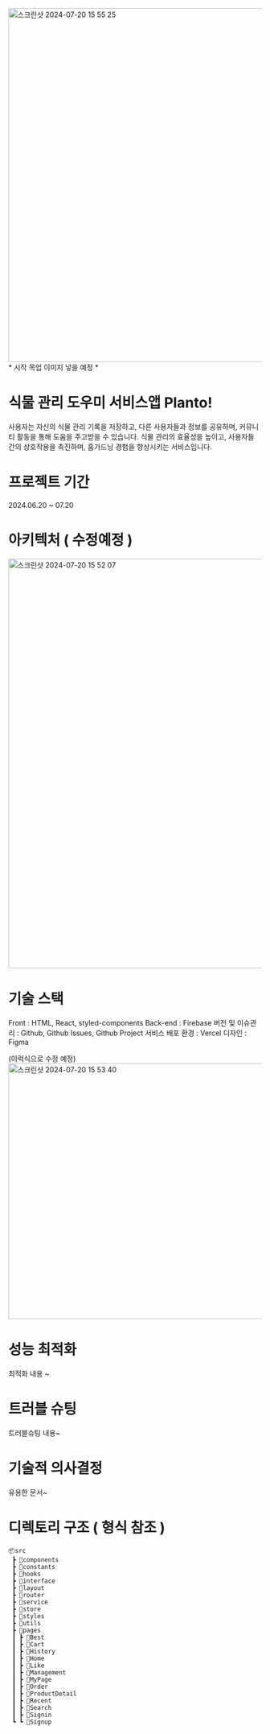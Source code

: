 
<img width="703" alt="스크린샷 2024-07-20 15 55 25" src="https://github.com/user-attachments/assets/c0ab6d1c-abd9-4d46-98ac-cdd45c27172b">
* 시작 목업 이미지 넣을 예정 *

# 식물 관리 도우미 서비스앱 Planto!

사용자는 자신의 식물 관리 기록을 저장하고, 다른 사용자들과 정보를 공유하며, 커뮤니티 활동을 통해 도움을 주고받을 수 있습니다. 식물 관리의 효율성을 높이고, 사용자들 간의 상호작용을 촉진하며, 홈가드닝 경험을 향상시키는 서비스입니다.

# 프로젝트 기간

2024.06.20 ~ 07.20

# 아키텍처 ( 수정예정 )
<img width="814" alt="스크린샷 2024-07-20 15 52 07" src="https://github.com/user-attachments/assets/7f7573a0-e0b3-4e8d-abf1-1916caa5b060">

# 기술 스택
Front : HTML, React, styled-components
Back-end : Firebase
버전 및 이슈관리 : Github, Github Issues, Github Project
서비스 배포 환경 : Vercel
디자인 : Figma

(이럭식으로 수정 예정)
<img width="508" alt="스크린샷 2024-07-20 15 53 40" src="https://github.com/user-attachments/assets/1b0c7c88-0694-4cd8-801c-a37e218ff5d4">

# 성능 최적화

최적화 내용 ~

# 트러블 슈팅

트러블슈팅 내용~

# 기술적 의사결정

유용한 문서~

# 디렉토리 구조 ( 형식 참조 ) 
```
📦src
 ┣ 📂components
 ┣ 📂constants
 ┣ 📂hooks
 ┣ 📂interface
 ┣ 📂layout
 ┣ 📂router
 ┣ 📂service
 ┣ 📂store
 ┣ 📂styles
 ┣ 📂utils
 ┣ 📂pages
 ┃ ┣ 📂Best
 ┃ ┣ 📂Cart
 ┃ ┣ 📂History
 ┃ ┣ 📂Home
 ┃ ┣ 📂Like
 ┃ ┣ 📂Management
 ┃ ┣ 📂MyPage
 ┃ ┣ 📂Order
 ┃ ┣ 📂ProductDetail
 ┃ ┣ 📂Recent
 ┃ ┣ 📂Search
 ┃ ┣ 📂Signin
 ┗ ┗ 📂Signup
```
